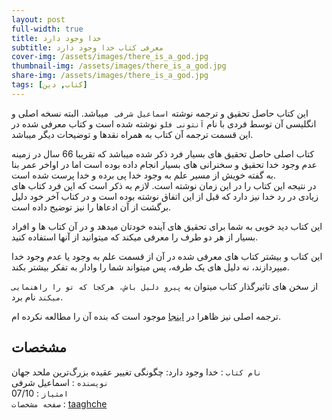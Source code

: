 ```yaml
---
layout: post
full-width: true
title: خدا وجود دارد
subtitle: معرفی کتاب خدا وجود دارد
cover-img: /assets/images/there_is_a_god.jpg
thumbnail-img: /assets/images/there_is_a_god.jpg
share-img: /assets/images/there_is_a_god.jpg
tags: [کتاب, دین]
---
```


این کتاب حاصل تحقیق و ترجمه نوشته `اسماعیل شرفی ` میباشد. البته نسخه اصلی و انگلیسی آن توسط فردی با نام `آنتونی فلو` نوشته شده است و کتاب معرفی شده در این قسمت ترجمه آن کتاب به همراه نقدها و توضیحات دیگر میباشد.  

کتاب اصلی حاصل تحقیق های بسیار فرد ذکر شده میباشد که تقریبا 66 سال در زمینه عدم وجود خدا تحقیق و سخنرانی های بسیار انجام داده بوده است اما در اواخر عمر بنا به گفته خویش از مسیر علم به وجود خدا پی برده و خدا پرست شده است.  
در نتیجه این کتاب را در این زمان نوشته است. لازم به ذکر است که این فرد کتاب های زیادی در رد خدا نیز دارد که قبل از این اتفاق نوشته بوده است و در کتاب آخر خود دلیل برگشت از آن ادعاها را نیز توضیح داده است.  

این کتاب دید خوبی به شما برای تحقیق های آینده خودتان میدهد و در آن کتاب ها و افراد بسیار از هر دو طرف را معرفی میکند که میتوانید از آنها استفاده کنید.  

این کتاب و بیشتر کتاب های معرفی شده در آن از قسمت علم به وجود یا عدم وجود خدا میپردازند، نه دلیل های یک طرفه، پس میتواند شما را وادار به تفکر بیشتر بکند.  

از سخن های تاثیرگذار کتاب میتوان به `پیرو دلیل باش، هرکجا که تو را راهنمایی میکند` نام برد.  

ترجمه اصلی نیز ظاهرا در [اینجا](https://taaghche.com/book/6427/%D9%87%D8%B1%DA%A9%D8%AC%D8%A7-%DA%A9%D9%87-%D8%AF%D9%84%DB%8C%D9%84-%D9%85%D8%A7-%D8%B1%D8%A7-%D8%A8%D8%B1%D8%AF-%D8%A7%D8%B2-%D8%A7%D8%B5%D9%84-%D8%AE%D8%AF%D8%A7-%D9%86%DB%8C%D8%B3%D8%AA-%D8%AA%D8%A7-%D8%AE%D8%AF%D8%A7-%D9%87%D8%B3%D8%AA) موجود است که بنده آن را مطالعه نکرده ام.  

## مشخصات
`نام کتاب` : خدا وجود دارد: چگونگی تغییر عقیده بزرگ‌ترین ملحد جهان   
`نویسنده` : اسماعیل شرفی  
`امتیاز` : 07/10  
`صفحه مشخصات` : [taaghche](https://taaghche.com/book/8839/%D8%AE%D8%AF%D8%A7-%D9%88%D8%AC%D9%88%D8%AF-%D8%AF%D8%A7%D8%B1%D8%AF-%DA%86%DA%AF%D9%88%D9%86%DA%AF%DB%8C-%D8%AA%D8%BA%DB%8C%DB%8C%D8%B1-%D8%B9%D9%82%DB%8C%D8%AF%D9%87-%D8%A8%D8%B2%D8%B1%DA%AF-%D8%AA%D8%B1%DB%8C%D9%86-%D9%85%D9%84%D8%AD%D8%AF-%D8%AC%D9%87%D8%A7%D9%86)  